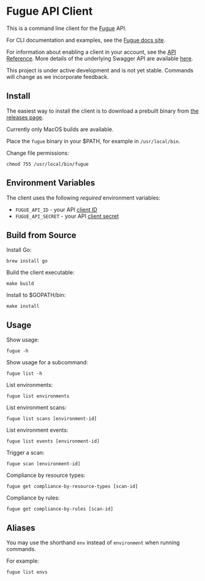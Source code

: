 # Fugue API Client

This is a command line client for the [Fugue](https://riskmanager.fugue.co/) API.

For CLI documentation and examples, see the [Fugue docs site](https://docs.fugue.co/cli.html).

For information about enabling a client in your account, see
the [API Reference](https://docs.fugue.co/api.html). More details of the underlying Swagger API are available
[here](https://docs.fugue.co/_static/swagger.html).

This project is under active development and is not yet stable. Commands will
change as we incorporate feedback.

## Install

The easiest way to install the client is to download a prebuilt binary
from [the releases page](https://github.com/fugue/fugue-client/releases).

Currently only MacOS builds are available.

Place the `fugue` binary in your $PATH, for example in `/usr/local/bin`.

Change file permissions:

```
chmod 755 /usr/local/bin/fugue
```

## Environment Variables

The client uses the following *required* environment variables:

* `FUGUE_API_ID` - your API [client ID](https://riskmanagerdocs.fugue.co/api.html#HowtoUsetheAPI)
* `FUGUE_API_SECRET` - your API [client secret](https://riskmanagerdocs.fugue.co/api.html#HowtoUsetheAPI)

## Build from Source

Install Go:

```
brew install go
```

Build the client executable:

```
make build
```

Install to $GOPATH/bin:

```
make install
```

## Usage

Show usage: 

```
fugue -h
```

Show usage for a subcommand:

```
fugue list -h
```

List environments:

```
fugue list environments
```

List environment scans:

```
fugue list scans [environment-id]
```

List environment events:

```
fugue list events [environment-id]
```

Trigger a scan:

```
fugue scan [environment-id]
```

Compliance by resource types:

```
fugue get compliance-by-resource-types [scan-id]
```

Compliance by rules:

```
fugue get compliance-by-rules [scan-id]
```

## Aliases

You may use the shorthand `env` instead of `environment` when running commands.

For example:

```
fugue list envs
```
